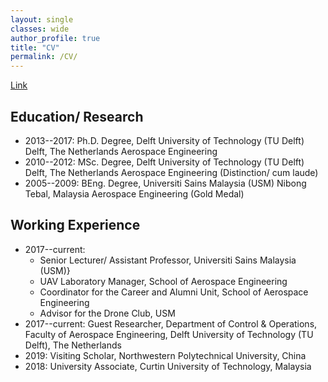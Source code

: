 ```yaml
---
layout: single
classes: wide
author_profile: true
title: "CV"
permalink: /CV/
---
```

[Link](/publication/CV_HannWoei_June23.pdf)
## Education/ Research
- 2013--2017: Ph.D. Degree, Delft University of Technology (TU Delft) Delft, The Netherlands Aerospace Engineering
- 2010--2012: MSc. Degree, Delft University of Technology (TU Delft) Delft, The Netherlands Aerospace Engineering (Distinction/ cum laude)
- 2005--2009: BEng. Degree, Universiti Sains Malaysia (USM) Nibong Tebal, Malaysia Aerospace Engineering (Gold Medal)

## Working Experience
- 2017--current:
  - Senior Lecturer/ Assistant Professor, Universiti Sains Malaysia (USM)}
  - UAV Laboratory Manager, School of Aerospace Engineering
  - Coordinator for the Career and Alumni Unit, School of Aerospace Engineering
  - Advisor for the Drone Club, USM
- 2017--current: Guest Researcher, Department of Control & Operations, Faculty of Aerospace Engineering, Delft University of Technology (TU Delft), The Netherlands
- 2019: Visiting Scholar, Northwestern Polytechnical University, China
- 2018: University Associate, Curtin University of Technology, Malaysia
